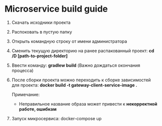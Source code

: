 # Microservice build guide

1) Скачать исходники проекта
2) Распоковать в пустую папку
3) Открыть командную строку от имени администратора
4) Сменить текущую директорию на ранее распакованный проект: **cd /D [path-to-project-folder]**
5) Ввести команду: **gradlew build** (Важно дождаться окончания процесса)
5) После сборки проекта можно переходить к сборке зависимостей для проекта: **docker build -t gateway-client-service-image .**

   Примечание:
    - Неправильное название образа может привести к **некорректной работе, ошибкам**

7) Запуск микросервиса: docker-compose up
